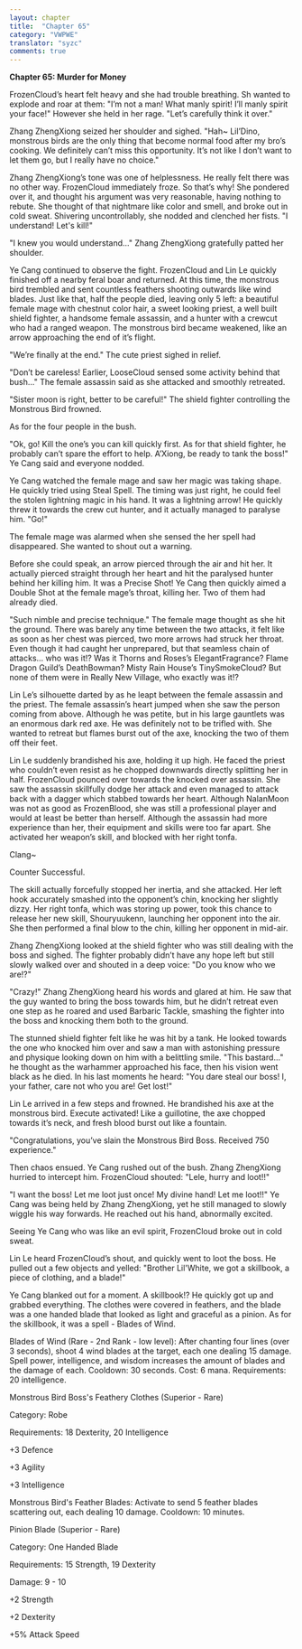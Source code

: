 ```yaml
---
layout: chapter
title:  "Chapter 65"
category: "VWPWE"
translator: "syzc"
comments: true
---
```


**Chapter 65: Murder for Money**
 
FrozenCloud’s heart felt heavy and she had trouble breathing. Sh wanted to explode and roar at them: "I’m not a man! What manly spirit! I’ll manly spirit your face!" However she held in her rage. "Let’s carefully think it over."
 
Zhang ZhengXiong seized her shoulder and sighed. "Hah~ Lil’Dino, monstrous birds are the only thing that become normal food after my bro’s cooking. We definitely can’t miss this opportunity. It’s not like I don’t want to let them go, but I really have no choice."
 
Zhang ZhengXiong’s tone was one of helplessness. He really felt there was no other way. FrozenCloud immediately froze. So that’s why! She pondered over it, and thought his argument was very reasonable, having nothing to rebute. She thought of that nightmare like color and smell, and broke out in cold sweat. Shivering uncontrollably, she nodded and clenched her fists. "I understand! Let's kill!"
 
"I knew you would understand..." Zhang ZhengXiong gratefully patted her shoulder.
 
Ye Cang continued to observe the fight. FrozenCloud and Lin Le quickly finished off a nearby feral boar and returned. At this time, the monstrous bird trembled and sent countless feathers shooting outwards like wind blades. Just like that, half the people died, leaving only 5 left: a beautiful female mage with chestnut color hair, a sweet looking priest, a well built shield fighter, a handsome female assassin, and a hunter with a crewcut who had a ranged weapon. The monstrous bird became weakened, like an arrow approaching the end of it’s flight.
 
"We’re finally at the end." The cute priest sighed in relief.
 
"Don’t be careless! Earlier, LooseCloud sensed some activity behind that bush..." The female assassin said as she attacked and smoothly retreated. 
 
"Sister moon is right, better to be careful!" The shield fighter controlling the Monstrous Bird frowned. 
 
As for the four people in the bush.
 
"Ok, go! Kill the one’s you can kill quickly first. As for that shield fighter, he probably can’t spare the effort to help. A’Xiong, be ready to tank the boss!" Ye Cang said and everyone nodded. 
 
Ye Cang watched the female mage and saw her magic was taking shape. He quickly tried using Steal Spell. The timing was just right, he could feel the stolen lightning magic in his hand. It was a lightning arrow! He quickly threw it towards the crew cut hunter, and it actually managed to paralyse him. "Go!"
 
The female mage was alarmed when she sensed the her spell had disappeared. She wanted to shout out a warning. 
 
Before she could speak, an arrow pierced through the air and hit her. It actually pierced straight through her heart and hit the paralysed hunter behind her killing him. It was a Precise Shot! Ye Cang then quickly aimed a Double Shot at the female mage’s throat, killing her. Two of them had already died.
 
"Such nimble and precise technique." The female mage thought as she hit the ground. There was barely any time between the two attacks, it felt like as soon as her chest was pierced, two more arrows had struck her throat. Even though it had caught her unprepared, but that seamless chain of attacks... who was it!? Was it Thorns and Roses’s ElegantFragrance? Flame Dragon Guild’s DeathBowman? Misty Rain House’s TinySmokeCloud? But none of them were in Really New Village, who exactly was it!?
 
Lin Le’s silhouette darted by as he leapt between the female assassin and the priest. The female assassin’s heart jumped when she saw the person coming from above. Although he was petite, but in his large gauntlets was an enormous dark red axe. He was definitely not to be trifled with. She wanted to retreat but flames burst out of the axe, knocking the two of them off their feet. 
 
Lin Le suddenly brandished his axe, holding it up high. He faced the priest who couldn’t even resist as he chopped downwards directly splitting her in half. FrozenCloud pounced over towards the knocked over assassin. She saw the assassin skillfully dodge her attack and even managed to attack back with a dagger which stabbed towards her heart. Although NalanMoon was not as good as FrozenBlood, she was still a professional player and would at least be better than herself. Although the assassin had more experience than her, their equipment and skills were too far apart. She activated her weapon’s skill, and blocked with her right tonfa.
 
Clang~
 
Counter Successful.
 
The skill actually forcefully stopped her inertia, and she attacked. Her left hook accurately smashed into the opponent’s chin, knocking her slightly dizzy. Her right tonfa, which was storing up power, took this chance to release her new skill, Shouryuukenn, launching her opponent into the air. She then performed a final blow to the chin, killing her opponent in mid-air.
 
Zhang ZhengXiong looked at the shield fighter who was still dealing with the boss and sighed. The fighter probably didn’t have any hope left but still slowly walked over and shouted in a deep voice: "Do you know who we are!?"
 
"Crazy!" Zhang ZhengXiong heard his words and glared at him. He saw that the guy wanted to bring the boss towards him, but he didn’t retreat even one step as he roared and used Barbaric Tackle, smashing the fighter into the boss and knocking them both to the ground.
 
The stunned shield fighter felt like he was hit by a tank. He looked towards the one who knocked him over and saw a man with astonishing pressure and physique looking down on him with a belittling smile. "This bastard..." he thought as the warhammer approached his face, then his vision went black as he died. In his last moments he heard: "You dare steal our boss! I, your father, care not who you are! Get lost!" 
 
Lin Le arrived in a few steps and frowned. He brandished his axe at the monstrous bird. Execute activated! Like a guillotine, the axe chopped towards it’s neck, and fresh blood burst out like a fountain.
 
"Congratulations, you’ve slain the Monstrous Bird Boss. Received 750 experience."
 
Then chaos ensued. Ye Cang rushed out of the bush. Zhang ZhengXiong hurried to intercept him. FrozenCloud shouted: "Lele, hurry and loot!!"
 
"I want the boss! Let me loot just once! My divine hand! Let me loot!!" Ye Cang was being held by Zhang ZhengXiong, yet he still managed to slowly wiggle his way forwards. He reached out his hand, abnormally excited.
 
Seeing Ye Cang who was like an evil spirit, FrozenCloud broke out in cold sweat. 
 
Lin Le heard FrozenCloud’s shout, and quickly went to loot the boss. He pulled out a few objects and yelled: "Brother Lil'White, we got a skillbook, a piece of clothing, and a blade!"
 
Ye Cang blanked out for a moment. A skillbook!? He quickly got up and grabbed everything. The clothes were covered in feathers, and the blade was a one handed blade that looked as light and graceful as a pinion. As for the skillbook, it was a spell - Blades of Wind.
 
Blades of Wind (Rare - 2nd Rank - low level): After chanting four lines (over 3 seconds), shoot 4 wind blades at the target, each one dealing 15 damage. Spell power, intelligence, and wisdom increases the amount of blades and the damage of each. Cooldown: 30 seconds. Cost: 6 mana. Requirements: 20 intelligence.
 
Monstrous Bird Boss's Feathery Clothes (Superior - Rare)
 
Category: Robe
 
Requirements: 18 Dexterity, 20 Intelligence
 
+3 Defence
 
+3 Agility
 
+3 Intelligence
 
Monstrous Bird's Feather Blades: Activate to send 5 feather blades scattering out, each dealing 10 damage. Cooldown: 10 minutes.
 
Pinion Blade (Superior - Rare)
 
Category: One Handed Blade
 
Requirements: 15 Strength, 19 Dexterity
 
Damage: 9 - 10
 
+2 Strength
 
+2 Dexterity
 
+5% Attack Speed
